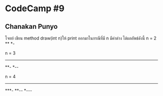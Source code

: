 # CodeCamp #9
## Chanakan Punyo 
โจทย์
เขียน method draw(int n)ให้ print ออกมาในกรณีที่มี n มีค่าต่าง ได้ผลลัพธ์ดังนี้
n = 2 
**
*-
   
n = 3 
***
**-
*--

n = 4 
****
***-
**--
*---

